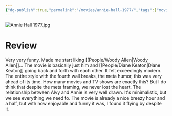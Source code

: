 ```yaml
---
{"dg-publish":true,"permalink":"/movies/annie-hall-1977/","tags":["movies"],"created":"2024-06-18","updated":"2024-08-19"}
---
```



![Annie Hall 1977.jpg](/img/user/Attachments/Annie%20Hall%201977.jpg)

# Review

Very very funny. Made me start liking [[People/Woody Allen\|Woody Allen]]... The movie is basically just him and [[People/Diane Keaton\|Diane Keaton]] going back and forth with each other. It felt exceedingly modern. The entire style with the fourth wall breaks, the meta humor, this was very ahead of its time. How many movies and TV shows are exactly this? But I do think that despite the meta framing, we never lost the heart. The relationship between Alvy and Annie is very well drawn. It's minimalistic, but we see everything we need to. The movie is already a nice breezy hour and a half, but with how enjoyable and funny it was, I found it flying by despite it.
